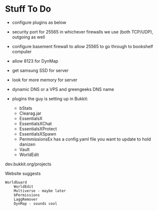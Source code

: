 # Stuff To Do

- configure plugins as below

- security port for 25565 in whichever firewalls we use (both TCP/UDP), outgoing as well

- configure basement firewall to allow 25565 to go through to bookshelf computer

- allow 8123 for DynMap

- get samsung SSD for server

- look for more memory for server

- dynamic DNS or a VPS and greengeeks DNS name

- plugins the guy is setting up in Bukkit:

   - bStats
   - Clearag.jar
   - EssentialsX
   - EssentialsXChat
   - EssentialsXProtect
   - EssentialsXSpawn
   - PermmissionsEx
	has a config.yaml file you want to update to hold danizen
   - Vault
   - WorldEdit

dev.bukkit.org/projects

Website suggests 

	WorldGuard
        WorldEdit
        Multiverse - maybe later
        bPermissions
        LaggRemover
        DynMap - sounds cool

